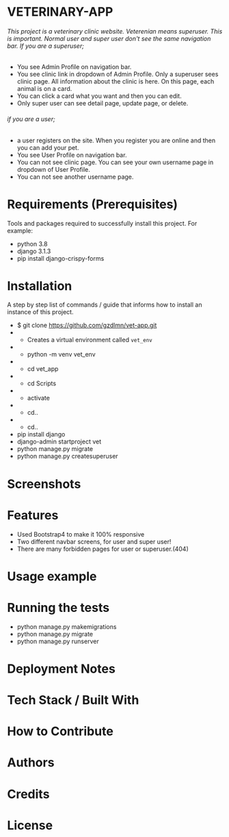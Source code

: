 # VETERINARY-APP
###### This project is a veterinary clinic website. Veterenian means superuser. This is important. Normal user and super user don't see the same navigation bar. If you are a superuser; 
* You see Admin Profile on navigation bar. 
* You see clinic link in dropdown of Admin Profile. Only a superuser sees clinic page. All information about the clinic is here. On this page, each animal is on a card.
* You can click a card what you want and then you can edit.
* Only super user can see detail page, update page, or delete.
###### if you are a user;
* a user registers on the site. When you register you are online and then you can add your pet.
* You see User Profile on navigation bar.
* You can not see clinic page. You can see your own username page in dropdown of User Profile.
* You can not see another username page.

# Requirements (Prerequisites)
Tools and packages required to successfully install this project. For example:
* python 3.8
* django 3.1.3
* pip install django-crispy-forms

# Installation
A step by step list of commands / guide that informs how to install an instance of this project.
* $ git clone https://github.com/gzdlmn/vet-app.git
* * Creates a virtual environment called `vet_env`
* * python -m venv vet_env
* * cd vet_app
* * cd Scripts
* * activate
* * cd..
* * cd..
* pip install django
* django-admin startproject vet
* python manage.py migrate
* python manage.py createsuperuser

# Screenshots

# Features
* Used Bootstrap4 to make it 100% responsive
* Two different navbar screens, for user and super user!
* There are many forbidden pages for user or superuser.(404)

# Usage example

# Running the tests
* python manage.py makemigrations
* python manage.py migrate
* python manage.py runserver

# Deployment Notes

# Tech Stack / Built With

# How to Contribute

# Authors

# Credits

# License
